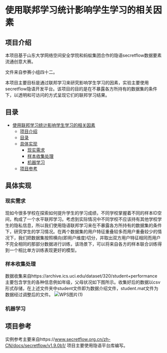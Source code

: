 # 使用联邦学习统计影响学生学习的相关因素
## 项目介绍
本项目基于山东大学网络空间安全学院和蚂蚁集团合作的隐语secretflow数据要素流通创意大赛。

文件来自参赛小组四十二。

本项目主要目标是通过联邦学习来研究影响学生学习的因素，实验主要使用secretflow隐语开发平台。该项目的目的是在不暴露各方所持有的数据集的条件下，以透明和可访问的方式呈现它们的联邦学习结果。
## 目录
* [使用联邦学习统计影响学生学习的相关因素](#使用联邦学习统计影响学生学习的相关因素)
    * [项目介绍](#项目介绍)
    * [目录](#目录)
    * [具体实现](#具体实现)
        * [现实需求](#现实需求)
        * [样本收集处理](#样本收集处理)
        * [机器学习](#机器学习)
    * [项目参考](#项目参考)

## 具体实现
### 现实需求
现如今很多学校在探索如何提升学生的学习成绩，不同学校掌握着不同的样本ID空间，构成了一个水平联邦学习。考虑到实际情况中不同学校不应该持有其他学校学生的隐私信息，所以我们使用隐语联邦学习来在不暴露各方所持有的数据集的条件下，研究学生的学习情况。在两个数据集的用户特征重叠较多而用户重叠较少的情况下，我们把数据集按照横向(即用户维度)切分，并取出双方用户特征相同而用户不完全相同的那部分数据进行训练，该场景下，可以将来自各方的样本联合训练得到一个相比单方训练表现更好的模型。

### 样本收集处理
数据收集来自https://archive.ics.uci.edu/dataset/320/student+performance 主要包含学生的各种信息例如年级，父母状况如下图所示。收集好后的数据以csv形式存储，在上述文件夹中student文件即为数据介绍文件，student.mat文件为数据经过调整后的文件。
![WPS图片(1)](https://github.com/user-attachments/assets/c3c4715e-f49b-4cbe-b711-0afd9f4a851a)

### 机器学习
## 项目参考
实例参考主要来自https://www.secretflow.org.cn/zh-CN/docs/secretflow/v1.9.0b1/
项目主要使用隐语平台库编写。
